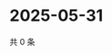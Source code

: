 # 2025-05-31

共 0 条

<!-- BEGIN ZHIHUVIDEO -->
<!-- 最后更新时间 Sat May 31 2025 11:36:18 GMT+0800 (China Standard Time) -->

<!-- END ZHIHUVIDEO -->
